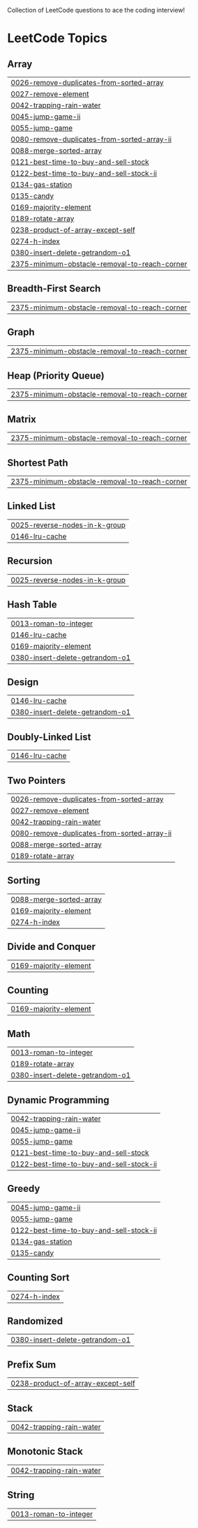 Collection of LeetCode questions to ace the coding interview! 

<!---LeetCode Topics Start-->
# LeetCode Topics
## Array
|  |
| ------- |
| [0026-remove-duplicates-from-sorted-array](https://github.com/NancyGuptaEr/Nancy-LeetCode-Solutions/tree/master/0026-remove-duplicates-from-sorted-array) |
| [0027-remove-element](https://github.com/NancyGuptaEr/Nancy-LeetCode-Solutions/tree/master/0027-remove-element) |
| [0042-trapping-rain-water](https://github.com/NancyGuptaEr/Nancy-LeetCode-Solutions/tree/master/0042-trapping-rain-water) |
| [0045-jump-game-ii](https://github.com/NancyGuptaEr/Nancy-LeetCode-Solutions/tree/master/0045-jump-game-ii) |
| [0055-jump-game](https://github.com/NancyGuptaEr/Nancy-LeetCode-Solutions/tree/master/0055-jump-game) |
| [0080-remove-duplicates-from-sorted-array-ii](https://github.com/NancyGuptaEr/Nancy-LeetCode-Solutions/tree/master/0080-remove-duplicates-from-sorted-array-ii) |
| [0088-merge-sorted-array](https://github.com/NancyGuptaEr/Nancy-LeetCode-Solutions/tree/master/0088-merge-sorted-array) |
| [0121-best-time-to-buy-and-sell-stock](https://github.com/NancyGuptaEr/Nancy-LeetCode-Solutions/tree/master/0121-best-time-to-buy-and-sell-stock) |
| [0122-best-time-to-buy-and-sell-stock-ii](https://github.com/NancyGuptaEr/Nancy-LeetCode-Solutions/tree/master/0122-best-time-to-buy-and-sell-stock-ii) |
| [0134-gas-station](https://github.com/NancyGuptaEr/Nancy-LeetCode-Solutions/tree/master/0134-gas-station) |
| [0135-candy](https://github.com/NancyGuptaEr/Nancy-LeetCode-Solutions/tree/master/0135-candy) |
| [0169-majority-element](https://github.com/NancyGuptaEr/Nancy-LeetCode-Solutions/tree/master/0169-majority-element) |
| [0189-rotate-array](https://github.com/NancyGuptaEr/Nancy-LeetCode-Solutions/tree/master/0189-rotate-array) |
| [0238-product-of-array-except-self](https://github.com/NancyGuptaEr/Nancy-LeetCode-Solutions/tree/master/0238-product-of-array-except-self) |
| [0274-h-index](https://github.com/NancyGuptaEr/Nancy-LeetCode-Solutions/tree/master/0274-h-index) |
| [0380-insert-delete-getrandom-o1](https://github.com/NancyGuptaEr/Nancy-LeetCode-Solutions/tree/master/0380-insert-delete-getrandom-o1) |
| [2375-minimum-obstacle-removal-to-reach-corner](https://github.com/NancyGuptaEr/Nancy-LeetCode-Solutions/tree/master/2375-minimum-obstacle-removal-to-reach-corner) |
## Breadth-First Search
|  |
| ------- |
| [2375-minimum-obstacle-removal-to-reach-corner](https://github.com/NancyGuptaEr/Nancy-LeetCode-Solutions/tree/master/2375-minimum-obstacle-removal-to-reach-corner) |
## Graph
|  |
| ------- |
| [2375-minimum-obstacle-removal-to-reach-corner](https://github.com/NancyGuptaEr/Nancy-LeetCode-Solutions/tree/master/2375-minimum-obstacle-removal-to-reach-corner) |
## Heap (Priority Queue)
|  |
| ------- |
| [2375-minimum-obstacle-removal-to-reach-corner](https://github.com/NancyGuptaEr/Nancy-LeetCode-Solutions/tree/master/2375-minimum-obstacle-removal-to-reach-corner) |
## Matrix
|  |
| ------- |
| [2375-minimum-obstacle-removal-to-reach-corner](https://github.com/NancyGuptaEr/Nancy-LeetCode-Solutions/tree/master/2375-minimum-obstacle-removal-to-reach-corner) |
## Shortest Path
|  |
| ------- |
| [2375-minimum-obstacle-removal-to-reach-corner](https://github.com/NancyGuptaEr/Nancy-LeetCode-Solutions/tree/master/2375-minimum-obstacle-removal-to-reach-corner) |
## Linked List
|  |
| ------- |
| [0025-reverse-nodes-in-k-group](https://github.com/NancyGuptaEr/Nancy-LeetCode-Solutions/tree/master/0025-reverse-nodes-in-k-group) |
| [0146-lru-cache](https://github.com/NancyGuptaEr/Nancy-LeetCode-Solutions/tree/master/0146-lru-cache) |
## Recursion
|  |
| ------- |
| [0025-reverse-nodes-in-k-group](https://github.com/NancyGuptaEr/Nancy-LeetCode-Solutions/tree/master/0025-reverse-nodes-in-k-group) |
## Hash Table
|  |
| ------- |
| [0013-roman-to-integer](https://github.com/NancyGuptaEr/Nancy-LeetCode-Solutions/tree/master/0013-roman-to-integer) |
| [0146-lru-cache](https://github.com/NancyGuptaEr/Nancy-LeetCode-Solutions/tree/master/0146-lru-cache) |
| [0169-majority-element](https://github.com/NancyGuptaEr/Nancy-LeetCode-Solutions/tree/master/0169-majority-element) |
| [0380-insert-delete-getrandom-o1](https://github.com/NancyGuptaEr/Nancy-LeetCode-Solutions/tree/master/0380-insert-delete-getrandom-o1) |
## Design
|  |
| ------- |
| [0146-lru-cache](https://github.com/NancyGuptaEr/Nancy-LeetCode-Solutions/tree/master/0146-lru-cache) |
| [0380-insert-delete-getrandom-o1](https://github.com/NancyGuptaEr/Nancy-LeetCode-Solutions/tree/master/0380-insert-delete-getrandom-o1) |
## Doubly-Linked List
|  |
| ------- |
| [0146-lru-cache](https://github.com/NancyGuptaEr/Nancy-LeetCode-Solutions/tree/master/0146-lru-cache) |
## Two Pointers
|  |
| ------- |
| [0026-remove-duplicates-from-sorted-array](https://github.com/NancyGuptaEr/Nancy-LeetCode-Solutions/tree/master/0026-remove-duplicates-from-sorted-array) |
| [0027-remove-element](https://github.com/NancyGuptaEr/Nancy-LeetCode-Solutions/tree/master/0027-remove-element) |
| [0042-trapping-rain-water](https://github.com/NancyGuptaEr/Nancy-LeetCode-Solutions/tree/master/0042-trapping-rain-water) |
| [0080-remove-duplicates-from-sorted-array-ii](https://github.com/NancyGuptaEr/Nancy-LeetCode-Solutions/tree/master/0080-remove-duplicates-from-sorted-array-ii) |
| [0088-merge-sorted-array](https://github.com/NancyGuptaEr/Nancy-LeetCode-Solutions/tree/master/0088-merge-sorted-array) |
| [0189-rotate-array](https://github.com/NancyGuptaEr/Nancy-LeetCode-Solutions/tree/master/0189-rotate-array) |
## Sorting
|  |
| ------- |
| [0088-merge-sorted-array](https://github.com/NancyGuptaEr/Nancy-LeetCode-Solutions/tree/master/0088-merge-sorted-array) |
| [0169-majority-element](https://github.com/NancyGuptaEr/Nancy-LeetCode-Solutions/tree/master/0169-majority-element) |
| [0274-h-index](https://github.com/NancyGuptaEr/Nancy-LeetCode-Solutions/tree/master/0274-h-index) |
## Divide and Conquer
|  |
| ------- |
| [0169-majority-element](https://github.com/NancyGuptaEr/Nancy-LeetCode-Solutions/tree/master/0169-majority-element) |
## Counting
|  |
| ------- |
| [0169-majority-element](https://github.com/NancyGuptaEr/Nancy-LeetCode-Solutions/tree/master/0169-majority-element) |
## Math
|  |
| ------- |
| [0013-roman-to-integer](https://github.com/NancyGuptaEr/Nancy-LeetCode-Solutions/tree/master/0013-roman-to-integer) |
| [0189-rotate-array](https://github.com/NancyGuptaEr/Nancy-LeetCode-Solutions/tree/master/0189-rotate-array) |
| [0380-insert-delete-getrandom-o1](https://github.com/NancyGuptaEr/Nancy-LeetCode-Solutions/tree/master/0380-insert-delete-getrandom-o1) |
## Dynamic Programming
|  |
| ------- |
| [0042-trapping-rain-water](https://github.com/NancyGuptaEr/Nancy-LeetCode-Solutions/tree/master/0042-trapping-rain-water) |
| [0045-jump-game-ii](https://github.com/NancyGuptaEr/Nancy-LeetCode-Solutions/tree/master/0045-jump-game-ii) |
| [0055-jump-game](https://github.com/NancyGuptaEr/Nancy-LeetCode-Solutions/tree/master/0055-jump-game) |
| [0121-best-time-to-buy-and-sell-stock](https://github.com/NancyGuptaEr/Nancy-LeetCode-Solutions/tree/master/0121-best-time-to-buy-and-sell-stock) |
| [0122-best-time-to-buy-and-sell-stock-ii](https://github.com/NancyGuptaEr/Nancy-LeetCode-Solutions/tree/master/0122-best-time-to-buy-and-sell-stock-ii) |
## Greedy
|  |
| ------- |
| [0045-jump-game-ii](https://github.com/NancyGuptaEr/Nancy-LeetCode-Solutions/tree/master/0045-jump-game-ii) |
| [0055-jump-game](https://github.com/NancyGuptaEr/Nancy-LeetCode-Solutions/tree/master/0055-jump-game) |
| [0122-best-time-to-buy-and-sell-stock-ii](https://github.com/NancyGuptaEr/Nancy-LeetCode-Solutions/tree/master/0122-best-time-to-buy-and-sell-stock-ii) |
| [0134-gas-station](https://github.com/NancyGuptaEr/Nancy-LeetCode-Solutions/tree/master/0134-gas-station) |
| [0135-candy](https://github.com/NancyGuptaEr/Nancy-LeetCode-Solutions/tree/master/0135-candy) |
## Counting Sort
|  |
| ------- |
| [0274-h-index](https://github.com/NancyGuptaEr/Nancy-LeetCode-Solutions/tree/master/0274-h-index) |
## Randomized
|  |
| ------- |
| [0380-insert-delete-getrandom-o1](https://github.com/NancyGuptaEr/Nancy-LeetCode-Solutions/tree/master/0380-insert-delete-getrandom-o1) |
## Prefix Sum
|  |
| ------- |
| [0238-product-of-array-except-self](https://github.com/NancyGuptaEr/Nancy-LeetCode-Solutions/tree/master/0238-product-of-array-except-self) |
## Stack
|  |
| ------- |
| [0042-trapping-rain-water](https://github.com/NancyGuptaEr/Nancy-LeetCode-Solutions/tree/master/0042-trapping-rain-water) |
## Monotonic Stack
|  |
| ------- |
| [0042-trapping-rain-water](https://github.com/NancyGuptaEr/Nancy-LeetCode-Solutions/tree/master/0042-trapping-rain-water) |
## String
|  |
| ------- |
| [0013-roman-to-integer](https://github.com/NancyGuptaEr/Nancy-LeetCode-Solutions/tree/master/0013-roman-to-integer) |
<!---LeetCode Topics End-->